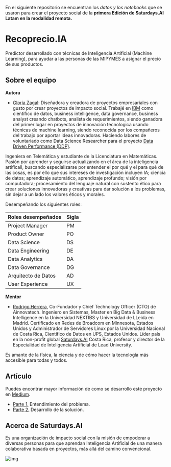 En el siguiente repositorio se encuentran los *datos y los notebooks* que se usaron para crear el proyecto social de la **primera Edición de Saturdays.AI Latam en la modalidad remota.**

# Recoprecio.IA

Predictor desarrollado con técnicas de Inteligencia Artificial (Machine Learning), para ayudar a las personas de las MIPYMES a asignar el precio de sus productos.

## Sobre el equipo

**Autora**
* [Gloria Zagal](https://www.linkedin.com/in/gloriazagal/): Diseñadora y creadora de proyectos empresariales con gusto por crear proyectos de impacto social. Trabajé en [IBM](https://www.ibm.com/mx-es) como cientifico de datos, business intelligence, data governance, business analyst creando chatbots, analista de requerimientos, siendo ganadora del primer lugar en proyectos de innovación tecnologica usando técnicas de machine learning, siendo reconocida por los compañeros del trabajo por aportar ideas innovadoras. Haciendo labores de voluntariado como Data Science Researcher para el proyecto [Data Driven Performance (DDP)](http://www.risti.xyz/issues/risti36.pdf).

Ingeniera en Telemática y estudiante de la Licenciatura en Matemáticas.
Pasión por aprender y seguirse actualizando en el área de la inteligencia artificail, buscando especializarse por entender el por qué y el para qué de las cosas, es por ello que sus intereses de investigación incluyen IA;  ciencia de datos; aprendizaje automático, aprendizaje profundo; visión por computadora; procesamiento del lenguaje natural con sustento ético para crear soluciones innovadoras y creativas para dar solución a los problemas, sin dejar a un lado los valores éticos y morales.

Desempeñando los siguientes roles:

| **Roles desempeñados** | **Sigla** | 
|---|---|
| Project Manager | PM |
| Product Owner | PO |
| Data Science | DS |
| Data Engineering | DE |
| Data Analytics | DA |
| Data Governance | DG |
| Arquitecto de Datos | AD |
| User Experience | UX |

**Mentor**
* [Rodrigo Herrera](https://www.linkedin.com/in/rodrigoshg/), Co-Fundador  y Chief Technology Officer (CTO) de Ainnovatech.
Ingeniero en Sistemas, Master en Big Data & Business Intelligence en la Universidad
NEXTIBS y Universidad de LLeida en Madrid. Certificado en Redes de Broadcom en Minnesota, Estados Unidos y Administrador de Servidores Linux por la Universidad Nacional de Costa Rica, Científico de Datos en UPS, Estados Unidos. Líder país en la non-profit global [Saturdays.AI](www.saturdays.ai) Costa Rica, profesor y director de la Especialidad de Inteligencia Artificial de Lead University.

Es amante de la física, la ciencia y de cómo hacer la tecnología más accesible para todas y todos.

## Artículo
Puedes encontrar mayor información de como se desarrollo este proyecto en [Medium](https://medium.com/saturdays-ai).
* [Parte 1.](https://medium.com/saturdays-ai/de-sondeo-a-un-recomendador-de-precios-b43cff826736) Entendimiento del problema.
* [Parte 2.](https://medium.com/saturdays-ai/recuerdas-el-porqué-de-la-situación-del-problema-de-las-mipymes-en-méxico-5db7e636bf8c) Desarrollo de la solución.

## Acerca de Saturdays.AI
Es una organización de impacto social con la misión de empoderar a diversas personas para que aprendan Inteligencia Artificial de una manera colaborativa basada en proyectos, más allá del camino convencional.

 ![img](https://www.saturdays.ai/images/logo.png) 



